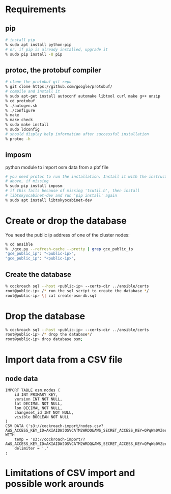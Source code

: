 # Requirements
## pip
```bash
# install pip
% sudo apt install python-pip
# or, if pip is already installed, upgrade it
% sudo pip install -U pip
```

## protoc, the protobuf compiler
```bash
# clone the protobuf git repo
% git clone https://github.com/google/protobuf/
# compile and install it
% sudo apt-get install autoconf automake libtool curl make g++ unzip
% cd protobuf
% ./autogen.sh
% ./configure
% make
% make check
% sudo make install
% sudo ldconfig 
# should display help information after successful installation
% protoc -h
```

## imposm
python module to import osm data from a pbf file
```bash
# you need protoc to run the installation. Install it with the instructions
# above, if missing
% sudo pip install imposm
# if this fails because of missing 'tcutil.h', then install
# libtokyocabinet-dev and run 'pip install' again
% sudo apt install libtokyocabinet-dev
```

# Create or drop the database
You need the public ip address of one of the cluster nodes:
```bash
% cd ansible
% ./gce.py --refresh-cache --pretty | grep gce_public_ip
"gce_public_ip": "<public-ip>", 
"gce_public_ip": "<public-ip>",
```

## Create the database
```bash
% cockroach sql --host <public-ip> --certs-dir ../ansible/certs
root@public-ip> /* run the sql script to create the database */
root@public-ip> \| cat create-osm-db.sql
```

# Drop the database
```bash
% cockroach sql --host <public-ip> --certs-dir ../ansible/certs
root@public-ip> /* drop the database*/
root@public-ip> drop database osm;
```


# Import data from a CSV file


## node data
```
IMPORT TABLE osm.nodes (
    id INT PRIMARY KEY,
    version INT NOT NULL,
    lat DECIMAL NOT NULL,
    lon DECIMAL NOT NULL,
    changeset_id INT NOT NULL,
    visible BOOLEAN NOT NULL
)
CSV DATA ('s3://cockroach-import/nodes.csv?AWS_ACCESS_KEY_ID=AKIAIDWJOSVCATM2WRDQ&AWS_SECRET_ACCESS_KEY=QPqWa0VZerNLfwmR52oKjVFZF%2F6ct%2B4d1bifSkXL')
WITH
    temp = 's3://cockroach-import/?AWS_ACCESS_KEY_ID=AKIAIDWJOSVCATM2WRDQ&AWS_SECRET_ACCESS_KEY=QPqWa0VZerNLfwmR52oKjVFZF%2F6ct%2B4d1bifSkXL',
    delimiter = ','
;
```


# Limitations of CSV import and possible work arounds

